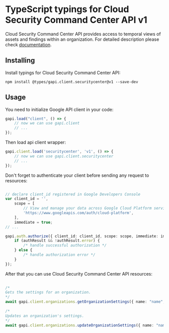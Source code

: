 # TypeScript typings for Cloud Security Command Center API v1
Cloud Security Command Center API provides access to temporal views of assets and findings within an organization.
For detailed description please check [documentation](https://console.cloud.google.com/apis/api/securitycenter.googleapis.com/overview).

## Installing

Install typings for Cloud Security Command Center API:
```
npm install @types/gapi.client.securitycenter@v1 --save-dev
```

## Usage

You need to initialize Google API client in your code:
```typescript
gapi.load("client", () => { 
    // now we can use gapi.client
    // ... 
});
```

Then load api client wrapper:
```typescript
gapi.client.load('securitycenter', 'v1', () => {
    // now we can use gapi.client.securitycenter
    // ... 
});
```

Don't forget to authenticate your client before sending any request to resources:
```typescript

// declare client_id registered in Google Developers Console
var client_id = '',
    scope = [     
        // View and manage your data across Google Cloud Platform services
        'https://www.googleapis.com/auth/cloud-platform',
    ],
    immediate = true;
// ...

gapi.auth.authorize({ client_id: client_id, scope: scope, immediate: immediate }, authResult => {
    if (authResult && !authResult.error) {
        /* handle successful authorization */
    } else {
        /* handle authorization error */
    }
});            
```

After that you can use Cloud Security Command Center API resources:

```typescript 
    
/* 
Gets the settings for an organization.  
*/
await gapi.client.organizations.getOrganizationSettings({ name: "name",  }); 
    
/* 
Updates an organization's settings.  
*/
await gapi.client.organizations.updateOrganizationSettings({ name: "name",  });
```
